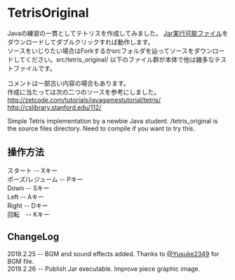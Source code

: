 # TetrisOriginal
Javaの練習の一貫としてテトリスを作成してみました。
[Jar実行可能ファイル](https://github.com/Pastafetch/TetrisOriginal/blob/master/Tetris.jar)をダウンロードしてダブルクリックすれば動作します。  
ソースをいじりたい場合はForkするかsrcフォルダを辿ってソースをダウンロードしてください。src/tetris_original/ 以下のファイル群が本体で他は雑多なテストファイルです。  

コメントは一部古い内容の場合もあります。  
作成に当たっては次の二つのソースを参考にしました。  
http://zetcode.com/tutorials/javagamestutorial/tetris/  
http://cslibrary.stanford.edu/112/  

Simple Tetris implementation by a newbie Java student. /tetris_original is the source files directory. Need to compile if you want to try this.

## 操作方法 
スタート -- Xキー  
ポーズ/レジューム -- Pキー  
Down -- Sキー  
Left -- Aキー  
Right -- Dキー  
回転　-- Kキー  


## ChangeLog
2019.2.25 -- BGM and sound effects added.  Thanks to [@Yusuke2349](https://github.com/Yusuke2349) for BGM file.  
2019.2.26 -- Publish Jar executable. Improve piece graphic image.
